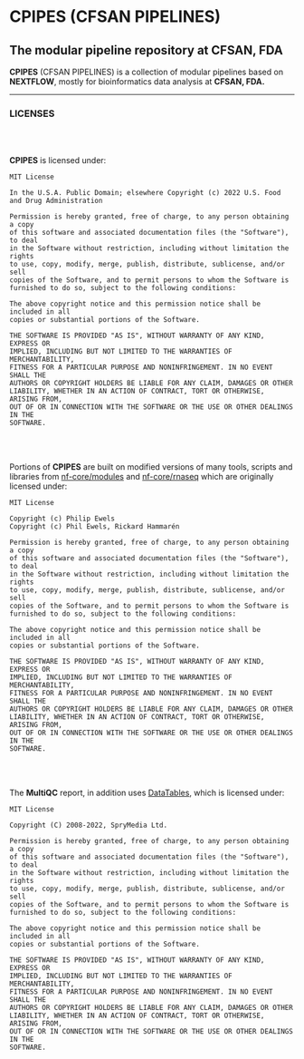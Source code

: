 # CPIPES (CFSAN PIPELINES)

## The modular pipeline repository at CFSAN, FDA

**CPIPES** (CFSAN PIPELINES) is a collection of modular pipelines based on **NEXTFLOW**,
mostly for bioinformatics data analysis at **CFSAN, FDA.**

---

### **LICENSES**

\
&nbsp;

**CPIPES** is licensed under:

```text
MIT License

In the U.S.A. Public Domain; elsewhere Copyright (c) 2022 U.S. Food and Drug Administration

Permission is hereby granted, free of charge, to any person obtaining a copy
of this software and associated documentation files (the "Software"), to deal
in the Software without restriction, including without limitation the rights
to use, copy, modify, merge, publish, distribute, sublicense, and/or sell
copies of the Software, and to permit persons to whom the Software is
furnished to do so, subject to the following conditions:

The above copyright notice and this permission notice shall be included in all
copies or substantial portions of the Software.

THE SOFTWARE IS PROVIDED "AS IS", WITHOUT WARRANTY OF ANY KIND, EXPRESS OR
IMPLIED, INCLUDING BUT NOT LIMITED TO THE WARRANTIES OF MERCHANTABILITY,
FITNESS FOR A PARTICULAR PURPOSE AND NONINFRINGEMENT. IN NO EVENT SHALL THE
AUTHORS OR COPYRIGHT HOLDERS BE LIABLE FOR ANY CLAIM, DAMAGES OR OTHER
LIABILITY, WHETHER IN AN ACTION OF CONTRACT, TORT OR OTHERWISE, ARISING FROM,
OUT OF OR IN CONNECTION WITH THE SOFTWARE OR THE USE OR OTHER DEALINGS IN THE
SOFTWARE.
```

\
&nbsp;

Portions of **CPIPES** are built on modified versions of many tools, scripts and libraries from [nf-core/modules](https://github.com/nf-core/modules) and [nf-core/rnaseq](https://github.com/nf-core/rna-seq) which are originally licensed under:

```text
MIT License

Copyright (c) Philip Ewels
Copyright (c) Phil Ewels, Rickard Hammarén

Permission is hereby granted, free of charge, to any person obtaining a copy
of this software and associated documentation files (the "Software"), to deal
in the Software without restriction, including without limitation the rights
to use, copy, modify, merge, publish, distribute, sublicense, and/or sell
copies of the Software, and to permit persons to whom the Software is
furnished to do so, subject to the following conditions:

The above copyright notice and this permission notice shall be included in all
copies or substantial portions of the Software.

THE SOFTWARE IS PROVIDED "AS IS", WITHOUT WARRANTY OF ANY KIND, EXPRESS OR
IMPLIED, INCLUDING BUT NOT LIMITED TO THE WARRANTIES OF MERCHANTABILITY,
FITNESS FOR A PARTICULAR PURPOSE AND NONINFRINGEMENT. IN NO EVENT SHALL THE
AUTHORS OR COPYRIGHT HOLDERS BE LIABLE FOR ANY CLAIM, DAMAGES OR OTHER
LIABILITY, WHETHER IN AN ACTION OF CONTRACT, TORT OR OTHERWISE, ARISING FROM,
OUT OF OR IN CONNECTION WITH THE SOFTWARE OR THE USE OR OTHER DEALINGS IN THE
SOFTWARE.
```

\
&nbsp;

The **MultiQC** report, in addition uses [DataTables](https://datatables.net), which is licensed under:

```text
MIT License

Copyright (C) 2008-2022, SpryMedia Ltd.

Permission is hereby granted, free of charge, to any person obtaining a copy
of this software and associated documentation files (the "Software"), to deal
in the Software without restriction, including without limitation the rights
to use, copy, modify, merge, publish, distribute, sublicense, and/or sell
copies of the Software, and to permit persons to whom the Software is
furnished to do so, subject to the following conditions:

The above copyright notice and this permission notice shall be included in all
copies or substantial portions of the Software.

THE SOFTWARE IS PROVIDED "AS IS", WITHOUT WARRANTY OF ANY KIND, EXPRESS OR
IMPLIED, INCLUDING BUT NOT LIMITED TO THE WARRANTIES OF MERCHANTABILITY,
FITNESS FOR A PARTICULAR PURPOSE AND NONINFRINGEMENT. IN NO EVENT SHALL THE
AUTHORS OR COPYRIGHT HOLDERS BE LIABLE FOR ANY CLAIM, DAMAGES OR OTHER
LIABILITY, WHETHER IN AN ACTION OF CONTRACT, TORT OR OTHERWISE, ARISING FROM,
OUT OF OR IN CONNECTION WITH THE SOFTWARE OR THE USE OR OTHER DEALINGS IN THE
SOFTWARE.
```
